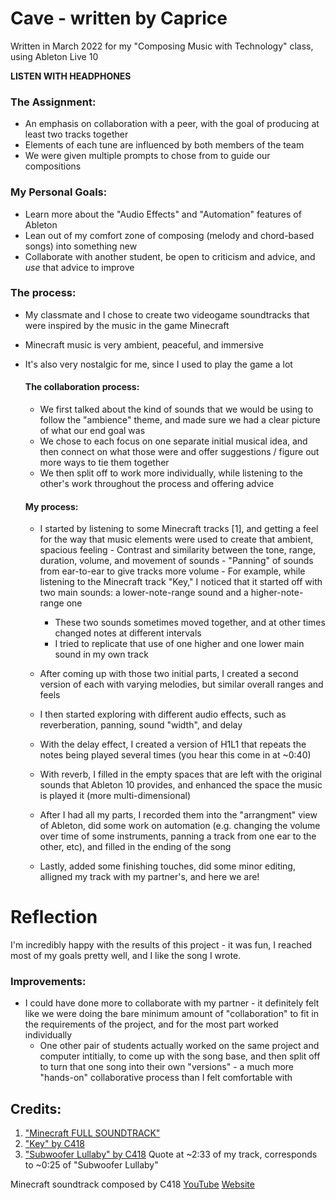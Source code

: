 # Cave - written by Caprice 
Written in March 2022 for my "Composing Music with Technology" class, using Ableton Live 10

__LISTEN WITH HEADPHONES__

### The Assignment:
- An emphasis on collaboration with a peer, with the goal of producing at least two tracks together
- Elements of each tune are influenced by both members of the team
- We were given multiple prompts to chose from to guide our compositions

### My Personal Goals:
- Learn more about the "Audio Effects" and "Automation" features of Ableton
- Lean out of my comfort zone of composing (melody and chord-based songs) into something new
- Collaborate with another student, be open to criticism and advice, and *use* that advice to improve

### The process:
- My classmate and I chose to create two videogame soundtracks that were inspired by the music in the game Minecraft
- Minecraft music is very ambient, peaceful, and immersive
- It's also very nostalgic for me, since I used to play the game a lot

    #### The collaboration process:
    - We first talked about the kind of sounds that we would be using to follow the "ambience" theme, and made sure we had a clear picture of what our end goal was
    - We chose to each focus on one separate initial musical idea, and then connect on what those were and offer suggestions / figure out more ways to tie them together
    - We then split off to work more individually, while listening to the other's work throughout the process and offering advice
    
    #### My process:
     - I started by listening to some Minecraft tracks [1], and getting a feel for the way that music elements were used to create that ambient, spacious feeling
      - Contrast and similarity between the tone, range, duration, volume, and movement of sounds
      - "Panning" of sounds from ear-to-ear to give tracks more volume
      - For example, while listening to the Minecraft track "Key," I noticed that it started off with two main sounds: a lower-note-range sound and a higher-note-range one
       - These two sounds sometimes moved together, and at other times changed notes at different intervals
       - I tried to replicate that use of one higher and one lower main sound in my own track
                  
    - After coming up with those two initial parts, I created a second version of each with varying melodies, but similar overall ranges and feels
      
    - I then started exploring with different audio effects, such as reverberation, panning, sound "width", and delay
    - With the delay effect, I created a version of H1L1 that repeats the notes being played several times (you hear this come in at ~0:40)
    - With reverb, I filled in the empty spaces that are left with the original sounds that Ableton 10 provides, and enhanced the space the music is played it (more multi-dimensional)

    - After I had all my parts, I recorded them into the "arrangment" view of Ableton, did some work on automation (e.g. changing the volume over time of some instruments, panning a track from one ear to the other, etc), and filled in the ending of the song

    - Lastly, added some finishing touches, did some minor editing, alligned my track with my partner's, and here we are!


# Reflection
I'm incredibly happy with the results of this project - it was fun, I reached most of my goals pretty well, and I like the song I wrote. 
### Improvements:
- I could have done more to collaborate with my partner - it definitely felt like we were doing the bare minimum amount of "collaboration" to fit in the requirements of the project, and for the most part worked individually
    - One other pair of students actually worked on the same project and computer intitially, to come up with the song base, and then split off to turn that one song into their own "versions" - a much more "hands-on" collaborative process than I felt comfortable with

         
   
      
      
      
      
      
## Credits:
1. ["Minecraft FULL SOUNDTRACK"](https://www.youtube.com/watch?v=Dg0IjOzopYU&t=141s)
2. ["Key" by C418](https://www.youtube.com/watch?v=NkS3XLy3ga4)
3. ["Subwoofer Lullaby" by C418](https://www.youtube.com/watch?v=ibUOxEBxVsE)
       Quote at ~2:33 of my track, corresponds to ~0:25 of "Subwoofer Lullaby"
     
Minecraft soundtrack composed by C418
[YouTube](https://www.youtube.com/c/C418)
[Website](https://c418.org/)

      


